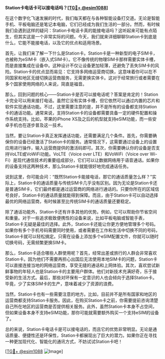 **Station卡电话卡可以接电话吗？[[TG💪+ @esim1088](https://t.me/s/esim1088)]**

在这个数字化飞速发展的时代，我们每天都在与各种智能设备打交道。无论是智能手机、平板电脑还是笔记本电脑，它们已经成为我们生活的一部分。然而，有时候我们会遇到这样的疑问：Station卡电话卡真的能接电话吗？这听起来可能有点陌生，但其实这是一个非常实际的问题。今天，我们就来详细聊聊Station卡到底是什么，它能不能接电话，以及它的优点和适用场景。

首先，让我们来了解一下什么是Station卡。Station卡是一种新型的电子SIM卡，也被称为eSIM卡（嵌入式SIM卡）。它不像传统的物理SIM卡那样需要实体卡槽，而是直接集成在设备中。这种设计不仅让设备更加轻薄，还避免了丢失SIM卡的风险。Station卡的优点显而易见：它支持多网络运营商切换，这意味着你可以在不同国家和地区无缝切换运营商服务，无需更换实体卡。这对于经常旅行或者需要在多个国家使用网络的人来说，简直是福音。

那么，回到问题的核心——Station卡是否可以接电话呢？答案是肯定的！Station卡完全可以用来接打电话。虽然它没有实体卡槽，但它依然可以通过内置的芯片和软件实现通话功能。不过，这里需要注意的是，并不是所有的设备都支持Station卡的通话功能。通常来说，支持Station卡的设备都需要具备一定的硬件配置和操作系统支持。比如，苹果的iPhone XS及之后的机型就支持eSIM功能，而一些安卓手机也在逐步普及这一技术。

当然，要让Station卡真正发挥通话功能，还需要满足几个条件。首先，你需要确保你的设备已经激活了Station卡的服务。通常情况下，这需要通过设备上的设置应用进行操作，输入运营商提供的激活码即可。其次，你需要确认你的设备是否支持VoLTE或VoWiFi功能。VoLTE（Voice over LTE）和VoWiFi（Voice over Wi-Fi）是现代通信技术的重要组成部分，它们可以让数据网络用于语音通话。如果你的设备支持这两种技术，那么Station卡就能很好地完成通话任务。

说到这里，你可能会问：“既然Station卡能接电话，那它的通话质量怎么样？”实际上，Station卡的通话质量与传统SIM卡几乎没有区别。因为无论是Station卡还是普通SIM卡，它们最终都是通过运营商的网络进行通话的。只要你所在的区域信号良好，Station卡的通话质量就能得到保障。而且，由于Station卡可以自动选择最优的网络运营商，有时候甚至比传统SIM卡的通话质量还要稳定。

除了通话功能外，Station卡还有许多其他的优势。例如，它可以帮助你节省空间和重量。对于一些追求极致便携性的设备来说，比如平板电脑或智能手表，Station卡无疑是最佳的选择。此外，Station卡还能让你更方便地管理多个号码。如果你有多个手机号码需要同时使用，或者需要在工作和生活中切换不同的号码，Station卡就可以轻松搞定。只需在设备上添加多个eSIM配置文件，你就可以随时切换号码，无需频繁更换SIM卡。

那么，Station卡适合哪些人群使用呢？首先，经常出差或旅行的人群会非常喜欢Station卡。因为他们不需要再担心出国后无法使用本地SIM卡的问题，Station卡可以直接连接当地的网络运营商，享受无缝的通话和上网体验。其次，喜欢尝试新鲜事物的年轻人也是Station卡的主要用户群体。他们对新技术充满好奇，乐于接受新的生活方式。最后，那些对环保有一定意识的人也会倾向于选择Station卡。毕竟，少了实体SIM卡的生产，意味着减少了资源的浪费。

当然，Station卡也有一些需要注意的地方。比如，目前并不是所有国家和地区的运营商都支持Station卡服务。因此，在购买Station卡之前，你需要提前咨询清楚自己所在地区的运营商是否提供相关服务。此外，虽然Station卡本身不占空间，但如果设备本身不支持eSIM功能，那你可能就需要额外购买一个支持eSIM的设备了。

总的来说，Station卡电话卡是可以接电话的，而且它的优势非常明显。无论是通话质量、便捷性还是环保性，Station卡都展现出了巨大的潜力。如果你正在寻找一种更加现代化、智能化的通讯方式，不妨试试Station卡吧！

[[TG💪+ @esim1088](https://t.me/s/esim1088) ![Image](https://i.postimg.cc/4NQfJmqS/Snipaste-2025-05-13-00-14-12.png)]